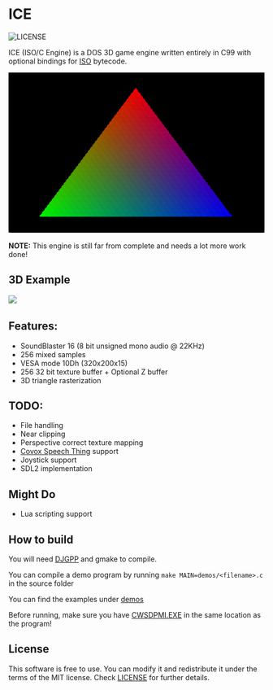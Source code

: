 # ICE
![LICENSE](https://img.shields.io/badge/LICENSE-MIT-green.svg)

ICE (ISO/C Engine) is a DOS 3D game engine written entirely in C99 with optional bindings for [ISO](https://github.com/0x1ED1CE/ISO) bytecode.

<img src="/screenshots/triangle.png?raw=true">

**NOTE:** This engine is still far from complete and needs a lot more work done!

## 3D Example

<img src="/screenshots/miku.gif?raw=true">

## Features:
- SoundBlaster 16 (8 bit unsigned mono audio @ 22KHz)
- 256 mixed samples
- VESA mode 10Dh (320x200x15)
- 256 32 bit texture buffer + Optional Z buffer
- 3D triangle rasterization

## TODO:
- File handling
- Near clipping
- Perspective correct texture mapping
- [Covox Speech Thing](https://en.wikipedia.org/wiki/Covox_Speech_Thing) support
- Joystick support
- SDL2 implementation

## Might Do
- Lua scripting support

## How to build
You will need [DJGPP](https://github.com/andrewwutw/build-djgpp) and gmake to compile.

You can compile a demo program by running ``make MAIN=demos/<filename>.c`` in the source folder

You can find the examples under [demos](src/demos)

Before running, make sure you have [CWSDPMI.EXE](http://sandmann.dotster.com/cwsdpmi/) in the same location as the program!

## License
This software is free to use. You can modify it and redistribute it under the terms of the 
MIT license. Check [LICENSE](LICENSE) for further details.
